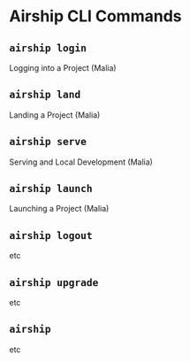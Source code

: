 # Airship CLI Commands  

## `airship login`
Logging into a Project (Malia)  

## `airship land`
Landing a Project (Malia)  
 
## `airship serve`
Serving and Local Development (Malia)  

## `airship launch`
Launching a Project (Malia)  

## `airship logout`
etc

## `airship upgrade`
etc

## `airship`
etc
